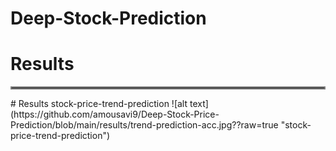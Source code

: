 # Deep-Stock-Prediction

# Results
<hr style="border:2px solid gray">
# Results stock-price-trend-prediction
![alt text](https://github.com/amousavi9/Deep-Stock-Price-Prediction/blob/main/results/trend-prediction-acc.jpg??raw=true "stock-price-trend-prediction")
